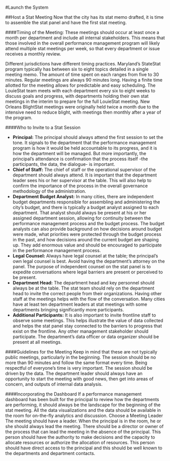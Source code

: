 #Launch the System

##Host a Stat Meeting
Now that the city has its stat memo drafted, it is time to assemble the stat panel and have the first stat meeting.

####Timing of the Meeting:
These meetings should occur at least once a month per department and include all internal stakeholders. This means that those involved in the overall performance management program will likely attend multiple stat meetings per week, so that every department or issue receives a monthly review.

Different jurisdictions have different timing practices. 
Maryland’s StateStat program typically has between six to eight topics detailed in a single meeting memo. The amount of time spent on each ranges from five to 30 minutes. Regular meetings are always 90 minutes long. Having a finite time allotted for the meeting allows for predictable and easy scheduling.
The LouieStat team meets with each department every six to eight weeks to discuss goals and progress, with departments holding their own stat meetings in the interim to prepare for the full LouieStat meeting.
New Orleans BlightStat meetings were originally held twice a month due to the intensive need to reduce blight, with meetings then monthly after a year of the program.

####Who to Invite to a Stat Session

* **Principal:** The principal should always attend the first session to set the tone. It signals to the department that the performance management program is how it would be held accountable to its progress, and it is how the department will be managed. But more importantly, the principal’s attendance is confirmation that the process itself -the participants, the data, the dialogue- is important.
* **Chief of Staff:** The chief of staff or the operational supervisor of the department should always attend. It is important that the department leader sees his or her supervisor at the table. This will also help to confirm the importance of the process in the overall governance methodology of the administration.
* **Department Budget Analyst:** In many cities, there are independent budget departments responsible for assembling and administering the city’s budget, and there is typically a budget analyst assigned to each department. That analyst should always be present at his or her assigned department session, allowing for continuity between the performance management process and the budget process. The budget analysts can also provide background on how decisions around budget were made, what priorities were protected through the budget process in the past, and how decisions around the current budget are shaping up. They add enormous value and should be encouraged to participate in the performance management process.
* **Legal Counsel:** Always have legal counsel at the table; the principal’s own legal counsel is best. Avoid having the department’s attorney on the panel. The purpose of independent counsel on the stat panel is to expedite conversations where legal barriers are present or perceived to be present. 
* **Department Head:** The department head and key personnel should always be at the table. The stat team should rely on the department head to invite the correct people from their organizations. Having other staff at the meetings helps with the flow of the conversation. Many cities have at least ten department leaders at stat meetings with some departments bringing significantly more participants.
* **Additional Participants:** It is also important to invite frontline staff to observe some meetings. This helps illustrate the value of data collected and helps the stat panel stay connected to the barriers to progress that exist on the frontline. Any other management stakeholder should participate. The department’s data officer or data organizer should be present at all meetings.

####Guidelines for the Meeting
Keep in mind that these are not typically public meetings, particularly in the beginning. The session should be no more than 90 minutes and follow the same format every time. Being respectful of everyone’s time is very important. The session should be driven by the data. The department leader should always have an opportunity to start the meeting with good news, then get into areas of concern, and outputs of internal data analysis.

####Incorporating the Dashboard
If a performance management dashboard has been built for the principal to review how the departments are performing, it should always be the landscape for the beginning of the stat meeting. All the data visualizations and the data should be available in the room for on-the-fly analytics and discussion.
Choose a Meeting Leader
The meeting should have a leader. When the principal is in the room, he or she should always lead the meeting. There should be a director or owner of the process that can lead the meeting in the absence of the principal. This person should have the authority to make decisions and the capacity to allocate resources or authorize the allocation of resources. This person should have direct access to the principal and this should be well known to the departments and department contacts.
